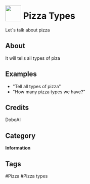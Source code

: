 # <img src="https://raw.githack.com/FortAwesome/Font-Awesome/master/svgs/solid/pizza-slice.svg" card_color="#1E3050" width="50" height="50" style="vertical-align:bottom"/> Pizza Types
Let`s talk about pizza

## About
It will tells all types of piza

## Examples
* "Tell all types of pizza"
* "How many pizza types we have?"

## Credits
DoboAI

## Category
**Information**

## Tags
#Pizza
#Pizza types

